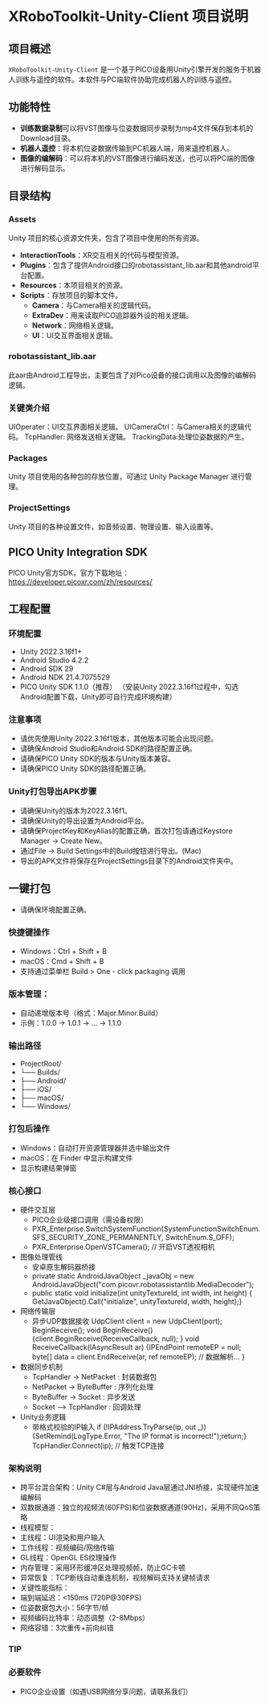 # XRoboToolkit-Unity-Client 项目说明

## 项目概述
`XRoboToolkit-Unity-Client` 是一个基于PICO设备用Unity引擎开发的服务于机器人训练与遥控的软件。本软件与PC端软件协助完成机器人的训练与遥控。
## 功能特性
- **训练数据录制**可以将VST图像与位姿数据同步录制为mp4文件保存到本机的Download目录。
- **机器人遥控**：将本机位姿数据传输到PC机器人端，用来遥控机器人。
- **图像的编解码**：可以将本机的VST图像进行编码发送，也可以将PC端的图像进行解码显示。

## 目录结构

### Assets
Unity 项目的核心资源文件夹，包含了项目中使用的所有资源。
- **InteractionTools**：XR交互相关的代码与模型资源。
- **Plugins**：包含了提供Android接口的robotassistant_lib.aar和其他android平台配置。
- **Resources**：本项目相关的资源。
- **Scripts**：存放项目的脚本文件。
  - **Camera**：与Camera相关的逻辑代码。
  - **ExtraDev**：用来读取PICO追踪器外设的相关逻辑。
  - **Network**：网络相关逻辑。
  - **UI**：UI交互界面相关逻辑。
### robotassistant_lib.aar
此aar由Android工程导出，主要包含了对Pico设备的接口调用以及图像的编解码逻辑。

### 关键类介绍
UIOperater：UI交互界面相关逻辑。
UICameraCtrl：与Camera相关的逻辑代码。
TcpHandler: 网络发送相关逻辑。
TrackingData:处理位姿数据的产生。

### Packages
Unity 项目使用的各种包的存放位置，可通过 Unity Package Manager 进行管理。

### ProjectSettings
Unity 项目的各种设置文件，如音频设置、物理设置、输入设置等。
## PICO Unity Integration SDK
PICO Unity官方SDK，官方下载地址：https://developer.picoxr.com/zh/resources/

## 工程配置
### 环境配置
- Unity 2022.3.16f1+
- Android Studio 4.2.2
- Android SDK 29
- Android NDK 21.4.7075529
- PICO Unity SDK 1.1.0（推荐）
（安装Unity 2022.3.16f1过程中，勾选Android配置下载，Unity即可自行完成环境构建）

### 注意事项 
- 请优先使用Unity 2022.3.16f1版本，其他版本可能会出现问题。
- 请确保Android Studio和Android SDK的路径配置正确。
- 请确保PICO Unity SDK的版本与Unity版本兼容。
- 请确保PICO Unity SDK的路径配置正确。

### Unity打包导出APK步骤
- 请确保Unity的版本为2022.3.16f1。
- 请确保Unity的导出设置为Android平台。
- 请确保ProjectKey和KeyAlias的配置正确，首次打包请通过Keystore Manager -> Create New。
- 通过File -> Build Settings中的Build按钮进行导出。(Mac)
- 导出的APK文件将保存在ProjectSettings目录下的Android文件夹中。

## 一键打包
- 请确保环境配置正确。

### 快捷键操作
- Windows：Ctrl + Shift + B
- macOS：Cmd + Shift + B
- 支持通过菜单栏 Build > One - click packaging 调用

### 版本管理：
- 自动递增版本号（格式：Major.Minor.Build）
- 示例：1.0.0 → 1.0.1 → ... → 1.1.0

### 输出路径
- ProjectRoot/
- └── Builds/
-  ├── Android/
-   ├── iOS/
-   ├── macOS/
-   └── Windows/

### 打包后操作
- Windows：自动打开资源管理器并选中输出文件
- macOS：在 Finder 中显示构建文件
- 显示构建结果弹窗

### 核心接口
- 硬件交互层
  - PICO企业级接口调用（需设备权限）
  - PXR_Enterprise.SwitchSystemFunction(SystemFunctionSwitchEnum.SFS_SECURITY_ZONE_PERMANENTLY, SwitchEnum.S_OFF);
  - PXR_Enterprise.OpenVSTCamera(); // 开启VST透视相机
- 图像处理管线
  - 安卓原生解码器桥接
  - private static AndroidJavaObject _javaObj = new AndroidJavaObject("com.picovr.robotassistantlib.MediaDecoder");
  - public static void initialize(int unityTextureId, int width, int height) {
    GetJavaObject().Call("initialize", unityTextureId, width, height);}
- 网络传输层
  - 异步UDP数据接收
    UdpClient client = new UdpClient(port);
    BeginReceive();
    void BeginReceive() {client.BeginReceive(ReceiveCallback, null); }
    void ReceiveCallback(IAsyncResult ar) {IPEndPoint remoteEP = null; byte[] data = client.EndReceive(ar, ref remoteEP); // 数据解析... }
- 数据同步机制
  - TcpHandler -> NetPacket : 封装数据包
  - NetPacket -> ByteBuffer : 序列化处理
  - ByteBuffer -> Socket : 异步发送
  - Socket --> TcpHandler : 回调处理
- Unity业务逻辑
  - 带格式校验的IP输入
    if (!IPAddress.TryParse(ip, out _)) {SetRemind(LogType.Error, "The IP format is incorrect!");return;}
    TcpHandler.Connect(ip); // 触发TCP连接

### 架构说明
- 跨平台混合架构：Unity C#层与Android Java层通过JNI桥接，实现硬件加速编解码
- 双数据通道：独立的视频流(60FPS)和位姿数据通道(90Hz)，采用不同QoS策略
- 线程模型：
- 主线程：UI渲染和用户输入
- 工作线程：视频编码/网络传输
- GL线程：OpenGL ES纹理操作
- 内存管理：采用环形缓冲区处理视频帧，防止GC卡顿
- 异常恢复：TCP断线自动重连机制，视频解码支持关键帧请求
- 关键性能指标：
- 端到端延迟：<150ms (720P@30FPS)
- 位姿数据包大小：56字节/帧
- 视频编码比特率：动态调整（2-8Mbps）
- 网络容错：3次重传+前向纠错

### TIP
### 必要软件
- PICO企业设置（如遇USB网络分享问题，请联系我们）
